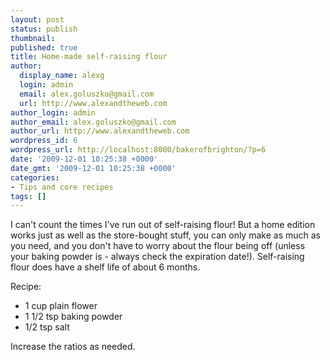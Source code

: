 ```yaml
---
layout: post
status: publish
thumbnail: 
published: true
title: Home-made self-raising flour
author:
  display_name: alexg
  login: admin
  email: alex.goluszko@gmail.com
  url: http://www.alexandtheweb.com
author_login: admin
author_email: alex.goluszko@gmail.com
author_url: http://www.alexandtheweb.com
wordpress_id: 6
wordpress_url: http://localhost:8000/bakerofbrighton/?p=6
date: '2009-12-01 10:25:38 +0000'
date_gmt: '2009-12-01 10:25:38 +0000'
categories:
- Tips and core recipes
tags: []
---
```

<p>I can't count the times I've run out of self-raising flour! But a home edition works just as well as the store-bought stuff, you can only make as much as you need, and you don't have to worry about the flour being off (unless your baking powder is - always check the expiration date!). Self-raising flour does have a shelf life of about 6 months.</p>
<p>Recipe:</p>
<ul>
<li>1 cup plain flower</li>
<li>1 1/2 tsp baking powder</li>
<li>1/2 tsp salt</li>
</ul>
<p>Increase the ratios as needed.</p>
